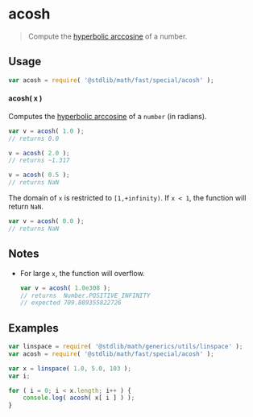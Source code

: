 # acosh

> Compute the [hyperbolic arccosine][hyperbolic-arccosine] of a number.


<section class="usage">

## Usage

``` javascript
var acosh = require( '@stdlib/math/fast/special/acosh' );
```

#### acosh( x )

Computes the [hyperbolic arccosine][hyperbolic-arccosine] of a `number` (in radians).

``` javascript
var v = acosh( 1.0 );
// returns 0.0

v = acosh( 2.0 );
// returns ~1.317

v = acosh( 0.5 );
// returns NaN
```

The domain of `x` is restricted to `[1,+infinity)`. If `x < 1`, the function will return `NaN`.

``` javascript
var v = acosh( 0.0 );
// returns NaN
```

</section>

<!-- /.usage -->


<section class="notes">

## Notes

* For large `x`, the function will overflow.

  ``` javascript
  var v = acosh( 1.0e308 );
  // returns  Number.POSITIVE_INFINITY
  // expected 709.889355822726
  ```

</section>

<!-- /.notes -->


<section class="examples">

## Examples

``` javascript
var linspace = require( '@stdlib/math/generics/utils/linspace' );
var acosh = require( '@stdlib/math/fast/special/acosh' );

var x = linspace( 1.0, 5.0, 103 );
var i;

for ( i = 0; i < x.length; i++ ) {
    console.log( acosh( x[ i ] ) );
}
```

</section>

<!-- /.examples -->


<section class="links">

[hyperbolic-arccosine]: https://en.wikipedia.org/wiki/Inverse_hyperbolic_function

</section>

<!-- /.links -->
